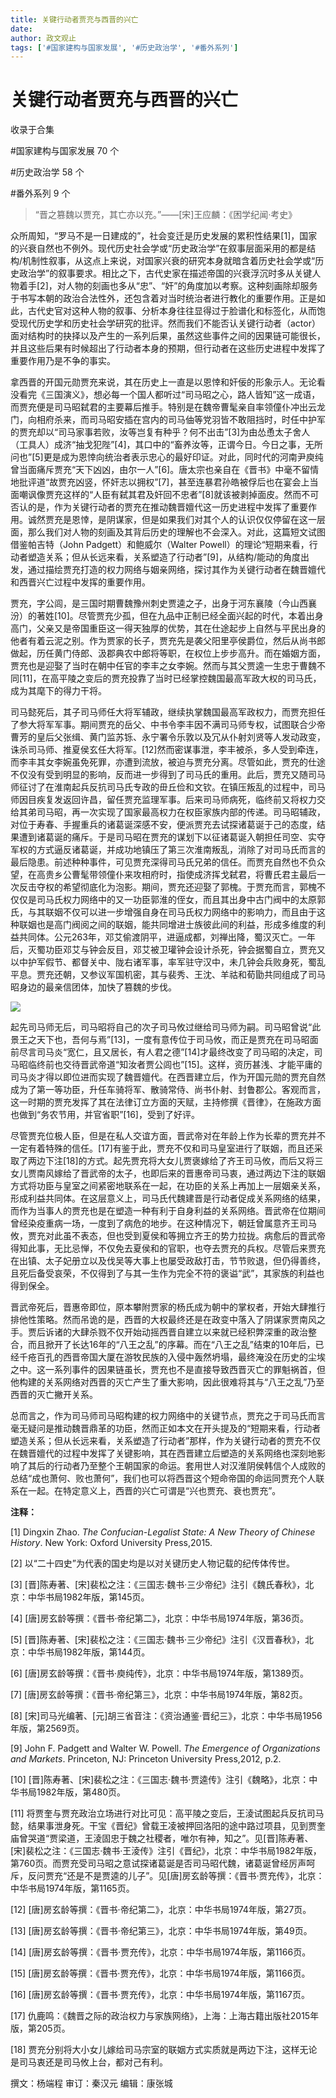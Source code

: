 ```yaml
---
title: 关键行动者贾充与西晋的兴亡
date: 
author: 政文观止
tags: ['#国家建构与国家发展', '#历史政治学', '#番外系列']
---
```

# 关键行动者贾充与西晋的兴亡


收录于合集

#国家建构与国家发展 70 个

#历史政治学 58 个

#番外系列 9 个

> “晋之篡魏以贾充，其亡亦以充。”——[宋]王应麟：《困学纪闻·考史》

众所周知，“罗马不是一日建成的”，社会变迁是历史发展的累积性结果[1]，国家的兴衰自然也不例外。现代历史社会学或“历史政治学”在叙事层面采用的都是结构/机制性叙事，从这点上来说，对国家兴衰的研究本身就暗含着历史社会学或“历史政治学”的叙事要求。相比之下，古代史家在描述帝国的兴衰浮沉时多从关键人物着手[2]，对人物的刻画也多从“忠”、“奸”的角度加以考察。这种刻画除却服务于书写本朝的政治合法性外，还包含着对当时统治者进行教化的重要作用。正是如此，古代史官对这种人物的叙事、分析本身往往显得过于脸谱化和标签化，从而饱受现代历史学和历史社会学研究的批评。然而我们不能否认关键行动者（actor）面对结构时的抉择以及产生的一系列后果，虽然这些事件之间的因果链可能很长，并且这些后果有时候超出了行动者本身的预期，但行动者在这些历史进程中发挥了重要作用乃是不争的事实。  

  

拿西晋的开国元勋贾充来说，其在历史上一直是以恩悻和奸佞的形象示人。无论看没看完《三国演义》，想必每一个国人都听过“司马昭之心，路人皆知”这一成语，而贾充便是司马昭弑君的主要幕后推手。特别是在魏帝曹髦亲自率领僮仆冲出云龙门，向相府杀来，而司马昭安插在宫内的司马伷等党羽皆不敢阻挡时，时任中护军的贾充却以“司马家事若败，汝等岂复有种乎？何不出击”[3]为由怂恿太子舍人（工具人）成济“抽戈犯陛”[4]，其口中的“畜养汝等，正谓今日。今日之事，无所问也”[5]更是成为恩悻向统治者表示忠心的最好印证。对此，同时代的河南尹庾纯曾当面痛斥贾充“天下凶凶，由尔一人”[6]。唐太宗也亲自在《晋书》中毫不留情地批评道“故贾充凶竖，怀奸志以拥权”[7]，甚至连暴君孙皓被俘后也在宴会上当面嘲讽像贾充这样的“人臣有弑其君及奸回不忠者”[8]就该被剥掉面皮。然而不可否认的是，作为关键行动者的贾充在推动魏晋嬗代这一历史进程中发挥了重要作用。诚然贾充是恩悻，是阴谋家，但是如果我们对其个人的认识仅仅停留在这一层面，那么我们对人物的刻画及其背后历史的理解也不会深入。对此，这篇短文试图借鉴帕吉特（John
Padgett）和鲍威尔（Walter
Powell）的理论“短期来看，行动者塑造关系；但从长远来看，关系塑造了行动者”[9]，从结构/能动的角度出发，通过描绘贾充打造的权力网络与姻亲网络，探讨其作为关键行动者在魏晋嬗代和西晋兴亡过程中发挥的重要作用。

  

贾充，字公闾，是三国时期曹魏豫州刺史贾逵之子，出身于河东襄陵（今山西襄汾）的著姓[10]。尽管贾充少孤，但在九品中正制已经全面兴起的时代，本着出身高门，父亲又是帝国重臣这一得天独厚的优势，其在仕途起步上自然与平民出身的他者有着云泥之别。作为贾家的长子，贾充先是袭父阳里亭侯爵位，然后从尚书郎做起，历任黄门侍郎、汲郡典农中郎将等职，在权位上步步高升。而在婚姻方面，贾充也是迎娶了当时在朝中任官的李丰之女李婉。然而与其父贾逵一生忠于曹魏不同[11]，在高平陵之变后的贾充投靠了当时已经掌控魏国最高军政大权的司马氏，成为其麾下的得力干将。

  

司马懿死后，其子司马师任大将军辅政，继续执掌魏国最高军政权力，而贾充担任了参大将军军事。期间贾充的岳父、中书令李丰因不满司马师专权，试图联合少帝曹芳的皇后父张缉、黄门监苏铄、永宁署令乐敦以及冗从仆射刘贤等人发动政变，诛杀司马师、推夏侯玄任大将军。[12]然而密谋事泄，李丰被杀，多人受到牵连，而李丰其女李婉虽免死罪，亦遭到流放，被迫与贾充分离。尽管如此，贾充的仕途不仅没有受到明显的影响，反而进一步得到了司马氏的重用。此后，贾充又随司马师征讨了在淮南起兵反抗司马氏专政的毌丘俭和文钦。在镇压叛乱的过程中，司马师因目疾复发返回许昌，留任贾充监理军事。后来司马师病死，临终前又将权力交给其弟司马昭，再一次实现了国家最高权力在权臣家族内部的传递。司马昭辅政，对位于寿春、手握重兵的诸葛诞深感不安，便派贾充去试探诸葛诞于己的态度，结果遭到诸葛诞的痛斥。于是司马昭在贾充的谋划下以征诸葛诞入朝担任司空、实夺军权的方式逼反诸葛诞，并成功地镇压了第三次淮南叛乱，消除了对司马氏而言的最后隐患。前述种种事件，可见贾充深得司马氏兄弟的信任。而贾充自然也不负众望，在高贵乡公曹髦带领僮仆来攻相府时，指使成济挥戈弑君，将曹氏君主最后一次反击夺权的希望彻底化为泡影。期间，贾充还迎娶了郭槐。于贾充而言，郭槐不仅仅是司马氏权力网络中的又一功臣郭淮的侄女，而且其出身中古门阀中的太原郭氏，与其联姻不仅可以进一步增强自身在司马氏权力网络中的影响力，而且由于这种联姻也是高门阀阅之间的联姻，能共同增进士族彼此间的利益，形成多维度的利益共同体。公元263年，邓艾偷渡阴平，进逼成都，刘禅出降，蜀汉灭亡。一年后，灭蜀功臣邓艾与钟会反目，邓艾被卫瓘钟会设计杀死，钟会据蜀自立，贾充又以中护军假节、都督关中、陇右诸军事，率军驻守汉中，未几钟会兵败身死，蜀乱平息。贾充还朝，又参议军国机密，其与裴秀、王沈、羊祜和荀勖共同组成了司马昭身边的最亲信团体，加快了篡魏的步伐。

![](/images/98/2.jpeg)

起先司马师无后，司马昭将自己的次子司马攸过继给司马师为嗣。司马昭曾说“此景王之天下也，吾何与焉”[13]，一度有意传位于司马攸，而正是贾充在司马昭面前尽言司马炎“宽仁，且又居长，有人君之德”[14]才最终改变了司马昭的决定，司马昭临终前也交待晋武帝道“知汝者贾公闾也”[15]。这样，资历甚浅、才能平庸的司马炎才得以即位进而实现了魏晋嬗代。在西晋建立后，作为开国元勋的贾充自然成为了第一等功臣，升任车骑将军、散骑常侍、尚书仆射、封鲁郡公。客观而言，这一时期的贾充发挥了其在法律订立方面的天赋，主持修撰《晋律》，在施政方面也做到“务农节用，并官省职”[16]，受到了好评。

  

尽管贾充位极人臣，但是在私人交谊方面，晋武帝对在年龄上作为长辈的贾充并不一定有着特殊的信任。[17]有鉴于此，贾充不仅和司马皇室进行了联姻，而且还采取了两边下注[18]的方式。起先贾充将大女儿贾褒嫁给了齐王司马攸，而后又将三女儿贾南风嫁给了晋武帝的太子，也即后来的晋惠帝司马衷，通过两边下注的联姻方式将功臣与皇室之间紧密地联系在一起，在功臣的关系上再加上一层姻亲关系，形成利益共同体。在这层意义上，司马氏代魏建晋是行动者促成关系网络的结果，而作为当事人的贾充也是在塑造一种有利于自身利益的关系网络。晋武帝在位期间曾经染疫重病一场，一度到了病危的地步。在这种情况下，朝廷曾属意齐王司马攸，贾充对此虽不表态，但也受到夏侯和等拥立齐王的势力拉拢。病愈后的晋武帝得知此事，无比忌惮，不仅免去夏侯和的官职，也夺去贾充的兵权。尽管后来贾充在出镇、太子妃册立以及伐吴等大事上也屡受政敌打击，节节败退，但仍得善终，且死后备受哀荣，不仅得到了与其一生作为完全不符的褒谥“武”，其家族的利益也得到保全。

  

晋武帝死后，晋惠帝即位，原本攀附贾家的杨氏成为朝中的掌权者，开始大肆推行排他性策略。然而吊诡的是，西晋的大权最终还是在政变中落入了阴谋家贾南风之手。贾后诉诸的大肆杀戮不仅开始动摇西晋自建立以来就已经积弊深重的政治整合，而且掀开了长达16年的“八王之乱”的序幕。而在“八王之乱”结束的10年后，已经千疮百孔的西晋帝国大厦在游牧民族的入侵中轰然坍塌，最终淹没在历史的尘埃之中。这一系列事件的因果链虽长，贾充也不是直接导致西晋灭亡的罪魁祸首，但他构建的关系网络对西晋的灭亡产生了重大影响，因此很难将其与“八王之乱”乃至西晋的灭亡撇开关系。

  

总而言之，作为司马师司马昭构建的权力网络中的关键节点，贾充之于司马氏而言毫无疑问是推动魏晋鼎革的功臣，然而正如本文在开头提及的“短期来看，行动者塑造关系；但从长远来看，关系塑造了行动者”那样，作为关键行动者的贾充不仅在魏晋嬗代的过程中发挥了关键影响，其在西晋建立后塑造的关系网络也深刻地影响了其后的行动者乃至整个王朝国家的命运。套用世人对汉淮阴侯韩信个人成败的总结“成也萧何、败也萧何”，我们也可以将西晋这个短命帝国的命运同贾充个人联系在一起。在特定意义上，西晋的兴亡可谓是“兴也贾充、衰也贾充”。

  

 **注释：**

[1] Dingxin Zhao. _The Confucian-Legalist State: A New Theory of Chinese
History_. New York: Oxford University Press,2015.

[2] 以“二十四史”为代表的国史均是以对关键历史人物记载的纪传体传世。

[3] [晋]陈寿著、[宋]裴松之注：《三国志·魏书·三少帝纪》注引《魏氏春秋》，北京：中华书局1982年版，第145页。

[4] [唐]房玄龄等撰：《晋书·帝纪第二》，北京：中华书局1974年版，第36页。

[5] [晋]陈寿著、[宋]裴松之注：《三国志·魏书·三少帝纪》注引《汉晋春秋》，北京：中华书局1982年版，第144页。

[6] [唐]房玄龄等撰：《晋书·庾纯传》，北京：中华书局1974年版，第1389页。

[7] [唐]房玄龄等撰：《晋书·帝纪第三》，北京：中华书局1974年版，第82页。

[8] [宋]司马光编著、[元]胡三省音注：《资治通鉴·晋纪三》，北京：中华书局1956年版，第2569页。

[9] John F. Padgett and Walter W. Powell. _The Emergence of Organizations and
Markets_. Princeton, NJ: Princeton University Press,2012, p.2.

[10] [晋]陈寿著、[宋]裴松之注：《三国志·魏书·贾逵传》注引《魏略》，北京：中华书局1982年版，第480页。

[11]
将贾奎与贾充政治立场进行对比可见：高平陵之变后，王淩试图起兵反抗司马懿，结果事泄身死。干宝《晋纪》曾载王凌被押回洛阳的途中路过项县，见到贾奎庙曾哭道“贾梁道，王淩固忠于魏之社稷者，唯尔有神，知之”。见[晋]陈寿著、[宋]裴松之注：《三国志·魏书·王淩传》注引《晋纪》，北京：中华书局1982年版，第760页。而贾充受司马昭之意试探诸葛诞是否司马昭代魏，诸葛诞曾经厉声呵斥，反问贾充“还是不是贾逵的儿子”。见[唐]房玄龄等撰：《晋书·贾充传》，北京：中华书局1974年版，第1165页。

[12] [唐]房玄龄等撰：《晋书·帝纪第二》，北京：中华书局1974年版，第27页。

[13] [唐]房玄龄等撰：《晋书·帝纪第三》，北京：中华书局1974年版，第49页。

[14] [唐]房玄龄等撰：《晋书·贾充传》，北京：中华书局1974年版，第1166页。

[15] [唐]房玄龄等撰：《晋书·贾充传》，北京：中华书局1974年版，第1166页。

[16] [唐]房玄龄等撰：《晋书·贾充传》，北京：中华书局1974年版，第1167页。

[17] 仇鹿鸣：《魏晋之际的政治权力与家族网络》，上海：上海古籍出版社2015年版，第205页。

[18] 贾充分别将大小女儿嫁给司马宗室的联姻方式实质就是两边下注，这样无论是司马衷还是司马攸上台，都对己有利。

  

撰文：杨端程 审订：秦汉元 编辑：康张城

  

